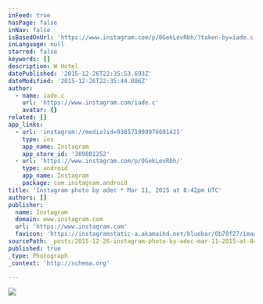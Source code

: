 ```yaml
---
inFeed: true
hasPage: false
inNav: false
isBasedOnUrl: 'https://www.instagram.com/p/0GekLevRbh/?taken-by=iade.c'
inLanguage: null
starred: false
keywords: []
description: W Hotel
datePublished: '2015-12-26T22:35:53.693Z'
dateModified: '2015-12-26T22:35:44.086Z'
author:
  - name: iade.c
    url: 'https://www.instagram.com/iade.c'
    avatar: {}
related: []
app_links:
  - url: 'instagram://media?id=938571999976691425'
    type: ios
    app_name: Instagram
    app_store_id: '389801252'
  - url: 'https://www.instagram.com/p/0GekLevRbh/'
    type: android
    app_name: Instagram
    package: com.instagram.android
title: 'Instagram photo by adec * Mar 11, 2015 at 8:42pm UTC'
authors: []
publisher:
  name: Instagram
  domain: www.instagram.com
  url: 'https://www.instagram.com'
  favicon: 'https://instagramstatic-a.akamaihd.net/bluebar/0b78f27/images/ico/favicon.ico'
sourcePath: _posts/2015-12-26-instagram-photo-by-adec-mar-11-2015-at-842pm-utc.md
published: true
_type: Photograph
_context: 'http://schema.org'

---
```

![](https://s3-us-west-2.amazonaws.com/the-grid-img/p/e860f89b8e275838146d68687418bb8c22398b21.jpg)